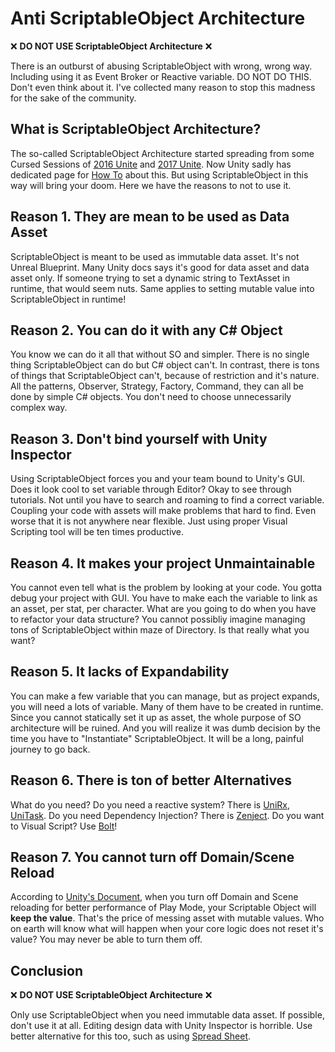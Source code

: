 # Anti ScriptableObject Architecture
❌ **DO NOT USE ScriptableObject Architecture** ❌

There is an outburst of abusing ScriptableObject with wrong, wrong way. Including using it as Event Broker or Reactive variable. DO NOT DO THIS. Don't even think about it. I've collected many reason to stop this madness for the sake of the community.

## What is ScriptableObject Architecture?
The so-called ScriptableObject Architecture started spreading from some Cursed Sessions of [2016 Unite](https://www.youtube.com/watch?v=6vmRwLYWNRo) and [2017 Unite](https://www.youtube.com/watch?v=raQ3iHhE_Kk). Now Unity sadly has dedicated page for [How To](https://unity.com/how-to/architect-game-code-scriptable-objects) about this. But using ScriptableObject in this way will bring your doom. Here we have the reasons to not to use it.

## Reason 1. They are mean to be used as Data Asset
ScriptableObject is meant to be used as immutable data asset. It's not Unreal Blueprint. Many Unity docs says it's good for data asset and data asset only. If someone trying to set a dynamic string to TextAsset in runtime, that would seem nuts. Same applies to setting mutable value into ScriptableObject in runtime!

## Reason 2. You can do it with any C# Object
You know we can do it all that without SO and simpler. There is no single thing ScriptableObject can do but C# object can't. In contrast, there is tons of things that ScriptableObject can't, because of restriction and it's nature. All the patterns, Observer, Strategy, Factory, Command, they can all be done by simple C# objects. You don't need to choose unnecessarily complex way.

## Reason 3. Don't bind yourself with Unity Inspector
Using ScriptableObject forces you and your team bound to Unity's GUI. Does it look cool to set variable through Editor? Okay to see through tutorials. Not until you have to search and roaming to find a correct variable. Coupling your code with assets will make problems that hard to find. Even worse that it is not anywhere near flexible. Just using proper Visual Scripting tool will be ten times productive.

## Reason 4. It makes your project Unmaintainable
You cannot even tell what is the problem by looking at your code. You gotta debug your project with GUI. You have to make each the variable to link as an asset, per stat, per character. What are you going to do when you have to refactor your data structure? You cannot possibliy imagine managing tons of ScriptableObject within maze of Directory. Is that really what you want?

## Reason 5. It lacks of Expandability
You can make a few variable that you can manage, but as project expands, you will need a lots of variable. Many of them have to be created in runtime. Since you cannot statically set it up as asset, the whole purpose of SO architecture will be ruined. And you will realize it was dumb decision by the time you have to "Instantiate" ScriptableObject. It will be a long, painful journey to go back.

## Reason 6. There is ton of better Alternatives
What do you need? Do you need a reactive system? There is [UniRx](https://github.com/neuecc/UniRx), [UniTask](https://github.com/Cysharp/UniTask). Do you need Dependency Injection? There is [Zenject](https://github.com/modesttree/Zenject). Do you want to Visual Script? Use [Bolt](https://assetstore.unity.com/packages/tools/visual-scripting/bolt-163802)!

## Reason 7. You cannot turn off Domain/Scene Reload
According to [Unity's Document](https://docs.unity3d.com/Manual/SceneReloading.html), when you turn off Domain and Scene reloading for better performance of Play Mode, your Scriptable Object will **keep the value**. That's the price of messing asset with mutable values. Who on earth will know what will happen when your core logic does not reset it's value? You may never be able to turn them off.

## Conclusion
❌ **DO NOT USE ScriptableObject Architecture** ❌

Only use ScriptableObject when you need immutable data asset. If possible, don't use it at all. Editing design data with Unity Inspector is horrible. Use better alternative for this too, such as using [Spread Sheet](https://github.com/cathei/BakingSheet).
